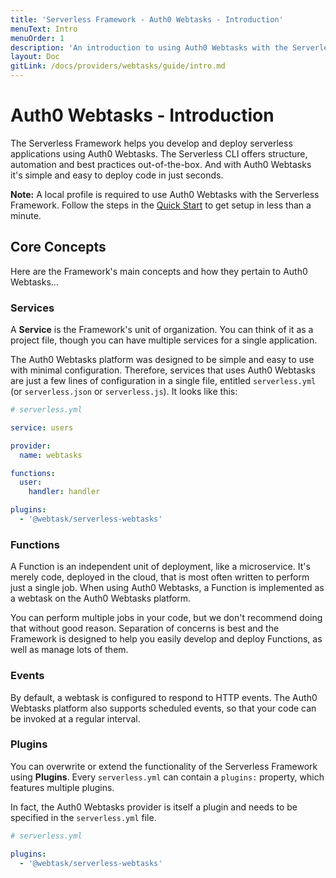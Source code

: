 ```yaml
---
title: 'Serverless Framework - Auth0 Webtasks - Introduction'
menuText: Intro
menuOrder: 1
description: 'An introduction to using Auth0 Webtasks with the Serverless Framework.'
layout: Doc
gitLink: /docs/providers/webtasks/guide/intro.md
---
```


# Auth0 Webtasks - Introduction

The Serverless Framework helps you develop and deploy serverless applications using Auth0 Webtasks. The Serverless CLI offers structure, automation and best practices out-of-the-box. And with Auth0 Webtasks it's simple and easy to deploy code in just seconds.

**Note:** A local profile is required to use Auth0 Webtasks with the Serverless Framework. Follow the steps in the [Quick Start](quick-start) to get setup in less than a minute.

## Core Concepts

Here are the Framework's main concepts and how they pertain to Auth0 Webtasks...

### Services

A **Service** is the Framework's unit of organization. You can think of it as a project file, though you can have multiple services for a single application.  

The Auth0 Webtasks platform was designed to be simple and easy to use with minimal configuration. Therefore, services that uses Auth0 Webtasks are just a few lines of configuration in a single file, entitled `serverless.yml` (or `serverless.json` or `serverless.js`). It looks like this:

```yml
# serverless.yml

service: users

provider:
  name: webtasks

functions:
  user:
    handler: handler

plugins:
  - '@webtask/serverless-webtasks'
```

### Functions

A Function is an independent unit of deployment, like a microservice. It's merely code, deployed in the cloud, that is most often written to perform just a single job. When using Auth0 Webtasks, a Function is implemented as a webtask on the Auth0 Webtasks platform.

You can perform multiple jobs in your code, but we don't recommend doing that without good reason. Separation of concerns is best and the Framework is designed to help you easily develop and deploy Functions, as well as manage lots of them.

### Events

By default, a webtask is configured to respond to HTTP events. The Auth0 Webtasks platform also supports scheduled events, so that your code can be invoked at a regular interval.

### Plugins

You can overwrite or extend the functionality of the Serverless Framework using **Plugins**. Every `serverless.yml` can contain a `plugins:` property, which features multiple plugins. 

In fact, the Auth0 Webtasks provider is itself a plugin and needs to be specified in the `serverless.yml` file.

```yml
# serverless.yml

plugins:
  - '@webtask/serverless-webtasks'
```
